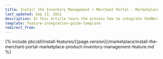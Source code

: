 ```yaml
---
title: Install the Inventory Management + Merchant Portal - Marketplace Product feature
last_updated: Sep 13, 2021
description: In this article learn the process how to integrate theMerchant Portal - Marketplace Product + Inventory Management feature into a Spryker Marketplace project.
template: feature-integration-guide-template
redirect_from:
---
```


{% include pbc/all/install-features/{{page.version}}/marketplace/install-the-merchant-portal-marketplace-product-inventory-management-feature.md %} <!-- To edit, see /_includes/pbc/all/install-features/202311.0/marketplace/install-the-merchant-portal-marketplace-product-inventory-management-feature.md -->
